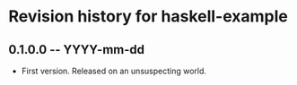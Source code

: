 # Revision history for haskell-example

## 0.1.0.0 -- YYYY-mm-dd

* First version. Released on an unsuspecting world.
